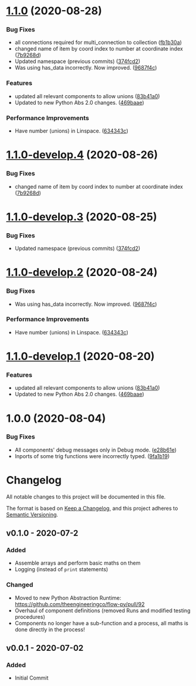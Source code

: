# [1.1.0](https://github.com/theengineeringco/flow-py-library-general_maths/compare/v1.0.0...v1.1.0) (2020-08-28)


### Bug Fixes

* all connections required for multi_connection to collection ([fb1b30a](https://github.com/theengineeringco/flow-py-library-general_maths/commit/fb1b30ad10997b245a4908a3a85168ef96270b21))
* changed name of item by coord index to number at coordinate index ([7b9268d](https://github.com/theengineeringco/flow-py-library-general_maths/commit/7b9268da6f5dc37aa647860b74dc11fc3c62d64b))
* Updated namespace (previous commits) ([374fcd2](https://github.com/theengineeringco/flow-py-library-general_maths/commit/374fcd21282891b41c5677c517c186651c5a0319))
* Was using has_data incorrectly. Now improved. ([9687f4c](https://github.com/theengineeringco/flow-py-library-general_maths/commit/9687f4c4d17857ed363a1fb92ada2b2a74e0a3f4))


### Features

* updated all relevant components to allow unions ([83b41a0](https://github.com/theengineeringco/flow-py-library-general_maths/commit/83b41a0ab20f050ec0b3a48b3e02c7e8729a5783))
* Updated to new Python Abs 2.0 changes. ([469baae](https://github.com/theengineeringco/flow-py-library-general_maths/commit/469baae3285c4dee4decb6582a3be1982c8dc9d5))


### Performance Improvements

* Have number (unions) in Linspace. ([634343c](https://github.com/theengineeringco/flow-py-library-general_maths/commit/634343cd808018c0dcb4f11aff4d88ad471c198c))

# [1.1.0-develop.4](https://github.com/theengineeringco/flow-py-library-general_maths/compare/v1.1.0-develop.3...v1.1.0-develop.4) (2020-08-26)


### Bug Fixes

* changed name of item by coord index to number at coordinate index ([7b9268d](https://github.com/theengineeringco/flow-py-library-general_maths/commit/7b9268da6f5dc37aa647860b74dc11fc3c62d64b))

# [1.1.0-develop.3](https://github.com/theengineeringco/flow-py-library-general_maths/compare/v1.1.0-develop.2...v1.1.0-develop.3) (2020-08-25)


### Bug Fixes

* Updated namespace (previous commits) ([374fcd2](https://github.com/theengineeringco/flow-py-library-general_maths/commit/374fcd21282891b41c5677c517c186651c5a0319))

# [1.1.0-develop.2](https://github.com/theengineeringco/flow-py-library-general_maths/compare/v1.1.0-develop.1...v1.1.0-develop.2) (2020-08-24)


### Bug Fixes

* Was using has_data incorrectly. Now improved. ([9687f4c](https://github.com/theengineeringco/flow-py-library-general_maths/commit/9687f4c4d17857ed363a1fb92ada2b2a74e0a3f4))


### Performance Improvements

* Have number (unions) in Linspace. ([634343c](https://github.com/theengineeringco/flow-py-library-general_maths/commit/634343cd808018c0dcb4f11aff4d88ad471c198c))

# [1.1.0-develop.1](https://github.com/theengineeringco/flow-py-library-general_maths/compare/v1.0.0...v1.1.0-develop.1) (2020-08-20)


### Features

* updated all relevant components to allow unions ([83b41a0](https://github.com/theengineeringco/flow-py-library-general_maths/commit/83b41a0ab20f050ec0b3a48b3e02c7e8729a5783))
* Updated to new Python Abs 2.0 changes. ([469baae](https://github.com/theengineeringco/flow-py-library-general_maths/commit/469baae3285c4dee4decb6582a3be1982c8dc9d5))

# 1.0.0 (2020-08-04)


### Bug Fixes

* All components' debug messages only in Debug mode. ([e28b61e](https://github.com/theengineeringco/flow-py-library-general_maths/commit/e28b61eece4bfe93e58a5b8c8be42ffb6b7883ec))
* Inports of some trig functions were incorrectly typed. ([9fa1b19](https://github.com/theengineeringco/flow-py-library-general_maths/commit/9fa1b19aa4e4292c6ced069692c6d7ede8e0210b))

# Changelog

All notable changes to this project will be documented in this file.

The format is based on [Keep a Changelog](https://keepachangelog.com/en/1.0.0/),
and this project adheres to [Semantic Versioning](https://semver.org/spec/v2.0.0.html).

## v0.1.0 - 2020-07-2

### Added

- Assemble arrays and perform basic maths on them
- Logging (instead of `print` statements)

### Changed

- Moved to new Python Abstraction Runtime: https://github.com/theengineeringco/flow-py/pull/92
- Overhaul of component definitions (removed Runs and modified testing procedures)
- Components no longer have a sub-function and a process, all maths is done directly in the process!

## v0.0.1 - 2020-07-02

### Added

- Initial Commit

[0.0.1]: https://github.com/theengineeringco/flow-py-library-general_maths
